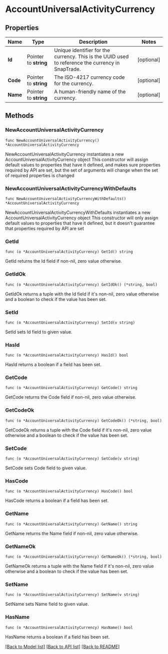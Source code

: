 # AccountUniversalActivityCurrency

## Properties

Name | Type | Description | Notes
------------ | ------------- | ------------- | -------------
**Id** | Pointer to **string** | Unique identifier for the currency. This is the UUID used to reference the currency in SnapTrade. | [optional] 
**Code** | Pointer to **string** | The ISO-4217 currency code for the currency. | [optional] 
**Name** | Pointer to **string** | A human-friendly name of the currency. | [optional] 

## Methods

### NewAccountUniversalActivityCurrency

`func NewAccountUniversalActivityCurrency() *AccountUniversalActivityCurrency`

NewAccountUniversalActivityCurrency instantiates a new AccountUniversalActivityCurrency object
This constructor will assign default values to properties that have it defined,
and makes sure properties required by API are set, but the set of arguments
will change when the set of required properties is changed

### NewAccountUniversalActivityCurrencyWithDefaults

`func NewAccountUniversalActivityCurrencyWithDefaults() *AccountUniversalActivityCurrency`

NewAccountUniversalActivityCurrencyWithDefaults instantiates a new AccountUniversalActivityCurrency object
This constructor will only assign default values to properties that have it defined,
but it doesn't guarantee that properties required by API are set

### GetId

`func (o *AccountUniversalActivityCurrency) GetId() string`

GetId returns the Id field if non-nil, zero value otherwise.

### GetIdOk

`func (o *AccountUniversalActivityCurrency) GetIdOk() (*string, bool)`

GetIdOk returns a tuple with the Id field if it's non-nil, zero value otherwise
and a boolean to check if the value has been set.

### SetId

`func (o *AccountUniversalActivityCurrency) SetId(v string)`

SetId sets Id field to given value.

### HasId

`func (o *AccountUniversalActivityCurrency) HasId() bool`

HasId returns a boolean if a field has been set.

### GetCode

`func (o *AccountUniversalActivityCurrency) GetCode() string`

GetCode returns the Code field if non-nil, zero value otherwise.

### GetCodeOk

`func (o *AccountUniversalActivityCurrency) GetCodeOk() (*string, bool)`

GetCodeOk returns a tuple with the Code field if it's non-nil, zero value otherwise
and a boolean to check if the value has been set.

### SetCode

`func (o *AccountUniversalActivityCurrency) SetCode(v string)`

SetCode sets Code field to given value.

### HasCode

`func (o *AccountUniversalActivityCurrency) HasCode() bool`

HasCode returns a boolean if a field has been set.

### GetName

`func (o *AccountUniversalActivityCurrency) GetName() string`

GetName returns the Name field if non-nil, zero value otherwise.

### GetNameOk

`func (o *AccountUniversalActivityCurrency) GetNameOk() (*string, bool)`

GetNameOk returns a tuple with the Name field if it's non-nil, zero value otherwise
and a boolean to check if the value has been set.

### SetName

`func (o *AccountUniversalActivityCurrency) SetName(v string)`

SetName sets Name field to given value.

### HasName

`func (o *AccountUniversalActivityCurrency) HasName() bool`

HasName returns a boolean if a field has been set.


[[Back to Model list]](../README.md#documentation-for-models) [[Back to API list]](../README.md#documentation-for-api-endpoints) [[Back to README]](../README.md)


